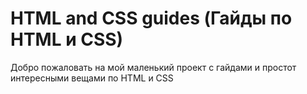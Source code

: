 # HTML and CSS guides (Гайды по HTML и CSS)
Добро пожаловать на мой маленький проект с гайдами и простот интересными вещами по HTML и CSS
